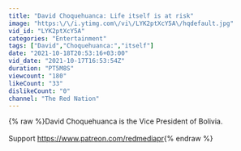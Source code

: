 ```yaml
---
title: "David Choquehuanca: Life itself is at risk"
image: "https:\/\/i.ytimg.com\/vi\/LYK2ptXcY5A\/hqdefault.jpg"
vid_id: "LYK2ptXcY5A"
categories: "Entertainment"
tags: ["David","Choquehuanca:","itself"]
date: "2021-10-18T20:53:16+03:00"
vid_date: "2021-10-17T16:53:54Z"
duration: "PT5M8S"
viewcount: "180"
likeCount: "33"
dislikeCount: "0"
channel: "The Red Nation"
---
```

{% raw %}David Choquehuanca is the Vice President of Bolivia. <br /><br />Support <a rel="nofollow" target="blank" href="https://www.patreon.com/redmediapr">https://www.patreon.com/redmediapr</a>{% endraw %}
